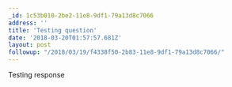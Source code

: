 ```yaml
---
_id: 1c53b010-2be2-11e8-9df1-79a13d8c7066
address: ''
title: 'Testing question'
date: '2018-03-20T01:57:57.681Z'
layout: post
followup: "/2018/03/19/f4338f50-2b83-11e8-9df1-79a13d8c7066/"
---
```

 
Testing response
